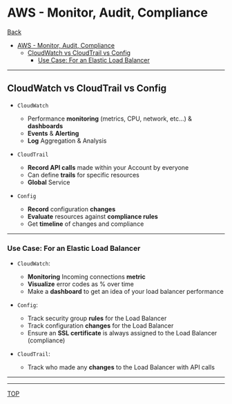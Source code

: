 # AWS - Monitor, Audit, Compliance

[Back](../index.md)

- [AWS - Monitor, Audit, Compliance](#aws---monitor-audit-compliance)
  - [CloudWatch vs CloudTrail vs Config](#cloudwatch-vs-cloudtrail-vs-config)
    - [Use Case: For an Elastic Load Balancer](#use-case-for-an-elastic-load-balancer)

---

## CloudWatch vs CloudTrail vs Config

- `CloudWatch`

  - Performance **monitoring** (metrics, CPU, network, etc…) & **dashboards**
  - **Events** & **Alerting**
  - **Log** Aggregation & Analysis

- `CloudTrail`

  - **Record API calls** made within your Account by everyone
  - Can define **trails** for specific resources
  - **Global** Service

- `Config`
  - **Record** configuration **changes**
  - **Evaluate** resources against **compliance rules**
  - Get **timeline** of changes and compliance

---

### Use Case: For an Elastic Load Balancer

- `CloudWatch`:
  - **Monitoring** Incoming connections **metric**
  - **Visualize** error codes as % over time
  - Make a **dashboard** to get an idea of your load balancer performance
- `Config`:

  - Track security group **rules** for the Load Balancer
  - Track configuration **changes** for the Load Balancer
  - Ensure an **SSL certificate** is always assigned to the Load Balancer (compliance)

- `CloudTrail`:
  - Track who made any **changes** to the Load Balancer with API calls

---

---

[TOP](#aws---monitor-audit-compliance)
